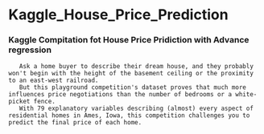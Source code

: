 # Kaggle_House_Price_Prediction

### Kaggle Compitation fot House Price Pridiction with Advance regression

       Ask a home buyer to describe their dream house, and they probably won't begin with the height of the basement ceiling or the proximity to an east-west railroad. 
       But this playground competition's dataset proves that much more influences price negotiations than the number of bedrooms or a white-picket fence.
       With 79 explanatory variables describing (almost) every aspect of residential homes in Ames, Iowa, this competition challenges you to predict the final price of each home.
